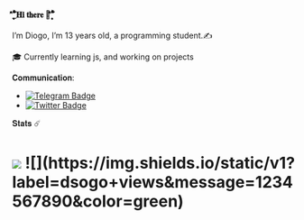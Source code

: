 #### _۪۪ۗۗۖ۫۫̉̑̐𝐇𝐢 𝐭𝐡𝐞𝐫𝐞 👋۪۪ۗۗۖ۫۫̉̑̐
<p>
<p>
I’m Diogo, I’m 13 years old, a programming student.✍️
<p>
🎓 Currently learning js, and working on projects
<p>

𝐂𝐨𝐦𝐦𝐮𝐧𝐢𝐜𝐚𝐭𝐢𝐨𝐧:
-  [![Telegram Badge](https://img.shields.io/badge/-Telegram-blue)](https://telegram.me/diogosouzaa)
⠀⠀⠀⠀⠀⠀⠀⠀
- [![Twitter Badge](https://img.shields.io/twitter/follow/diogosyza?style=social)](https://twitter.com/diogosyza)


𝐒𝐭𝐚𝐭𝐬 ☄️
<h1>
<img src="https://github-readme-stats.vercel.app/api?username=dsogo&theme=dark&show_icons=true">
![](https://img.shields.io/static/v1?label=dsogo+views&message=1234567890&color=green)
</h1>


